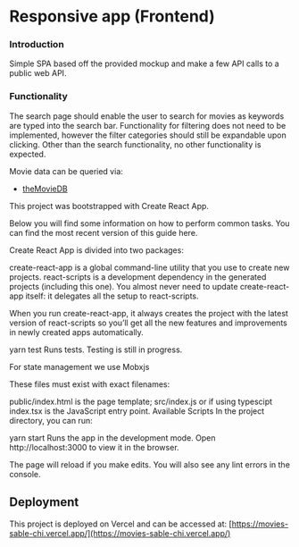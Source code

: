 # Responsive app (Frontend)

### Introduction

Simple SPA based off the provided mockup and make a few API calls to a public web API.

### Functionality

The search page should enable the user to search for movies as keywords are typed into the search bar. Functionality for filtering does not need to be implemented, however the filter categories should still be expandable upon clicking. Other than the search functionality, no other functionality is expected.

Movie data can be queried via:

- [theMovieDB]

This project was bootstrapped with Create React App.

Below you will find some information on how to perform common tasks. You can find the most recent version of this guide here.

Create React App is divided into two packages:

create-react-app is a global command-line utility that you use to create new projects. react-scripts is a development dependency in the generated projects (including this one). You almost never need to update create-react-app itself: it delegates all the setup to react-scripts.

When you run create-react-app, it always creates the project with the latest version of react-scripts so you’ll get all the new features and improvements in newly created apps automatically.

yarn test Runs tests. Testing is still in progress.

For state management we use Mobxjs

These files must exist with exact filenames:

public/index.html is the page template; src/index.js or if using typescipt index.tsx is the JavaScript entry point. Available Scripts In the project directory, you can run:

yarn start Runs the app in the development mode. Open http://localhost:3000 to view it in the browser.

The page will reload if you make edits. You will also see any lint errors in the console.

[mockup]: https://drive.google.com/open?id=1SMvxNQYf-LHdBhKkIun94erDeCmNcs3u
[themoviedb]: https://www.themoviedb.org/documentation/api

## Deployment

This project is deployed on Vercel and can be accessed at: [https://movies-sable-chi.vercel.app/](https://movies-sable-chi.vercel.app/)
